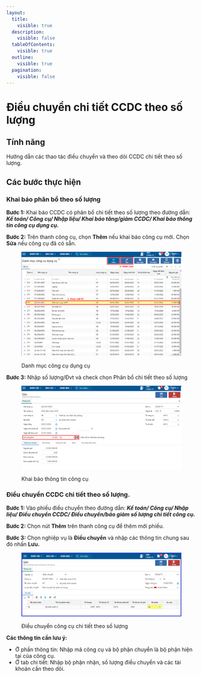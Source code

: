 ```yaml
---
layout:
  title:
    visible: true
  description:
    visible: false
  tableOfContents:
    visible: true
  outline:
    visible: true
  pagination:
    visible: false
---
```


# Điều chuyển chi tiết CCDC theo số lượng

## Tính năng

Hướng dẫn các thao tác điều chuyển và theo dõi CCDC chi tiết theo số lượng.

## Các bước thực hiện <a href="#huong-dan-thao-tac" id="huong-dan-thao-tac"></a>

### Khai báo phân bổ theo số lượng

**Bước 1:** Khai báo CCDC có phân bổ chi tiết theo số lượng theo đường dẫn: _**Kế toán/ Công cụ/ Nhập liệu/ Khai báo tăng/giảm CCDC/ Khai báo thông tin công cụ dụng cụ.**_

**Bước 2:** Trên thanh công cụ, chọn **Thêm** nếu khai báo công cụ mới. Chọn **Sửa** nếu công cụ đã có sẵn.

<figure><img src="../../.gitbook/assets/CCDC01.png" alt=""><figcaption><p>Danh mục công cụ dụng cụ</p></figcaption></figure>

**Bước 3:** Nhập số lượng/Đvt và check chọn Phân bổ chi tiết theo số lượng

<figure><img src="../../.gitbook/assets/CCDC02.png" alt=""><figcaption><p>Khai báo thông tin công cụ</p></figcaption></figure>

### Điều chuyển CCDC chi tiết theo số lượng.

**Bước 1:** Vào phiếu điều chuyển theo đường dẫn: _**Kế toán/ Công cụ/ Nhập liệu/ Điều chuyển CCDC/ Điều chuyển/báo giảm số lượng chi tiết công cụ.**_

**Bước 2:** Chọn nút **Thêm** trên thanh công cụ để thêm mới phiếu.

**Bước 3:** Chọn nghiệp vụ là **Điều chuyển** và nhập các thông tin chung sau đó nhấn **Lưu.**

<figure><img src="../../.gitbook/assets/CCDC03.png" alt=""><figcaption><p>Điều chuyển công cụ chi tiết theo số lượng</p></figcaption></figure>

**Các thông tin cần lưu ý:**

* Ở phần thông tin: Nhập mã công cụ và bộ phận chuyển là bộ phận hiện tại của công cụ.
* Ở tab chi tiết: Nhập bộ phận nhận, số lượng điều chuyển và các tài khoản cần theo dõi.

